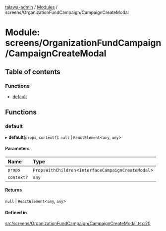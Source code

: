 [talawa-admin](../README.md) / [Modules](../modules.md) / screens/OrganizationFundCampaign/CampaignCreateModal

# Module: screens/OrganizationFundCampaign/CampaignCreateModal

## Table of contents

### Functions

- [default](screens_OrganizationFundCampaign_CampaignCreateModal.md#default)

## Functions

### default

▸ **default**(`props`, `context?`): ``null`` \| `ReactElement`\<`any`, `any`\>

#### Parameters

| Name | Type |
| :------ | :------ |
| `props` | `PropsWithChildren`\<`InterfaceCampaignCreateModal`\> |
| `context?` | `any` |

#### Returns

``null`` \| `ReactElement`\<`any`, `any`\>

#### Defined in

[src/screens/OrganizationFundCampaign/CampaignCreateModal.tsx:20](https://github.com/NamitBhutani/talawa-admin/blob/d923b65/src/screens/OrganizationFundCampaign/CampaignCreateModal.tsx#L20)
